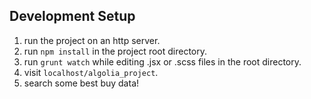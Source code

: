 Development Setup
-----------------
1. run the project on an http server. 
2. run `npm install` in the project root directory.
3. run `grunt watch` while editing .jsx or .scss files in the root directory.
4. visit `localhost/algolia_project`.
5. search some best buy data!